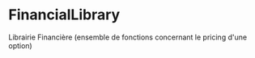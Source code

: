 FinancialLibrary
================

Librairie Financière (ensemble de fonctions concernant le pricing d'une option)

